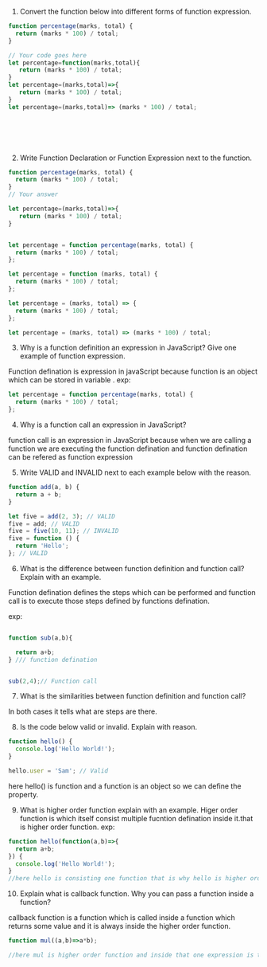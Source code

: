 1. Convert the function below into different forms of function expression.

```js
function percentage(marks, total) {
  return (marks * 100) / total;
}

// Your code goes here
let percentage=function(marks,total){
   return (marks * 100) / total;
}
let percentage=(marks,total)=>{
   return (marks * 100) / total;
}
let percentage=(marks,total)=> (marks * 100) / total;
   






```

2. Write Function Declaration or Function Expression next to the function.

```js
function percentage(marks, total) {
  return (marks * 100) / total;
}
// Your answer

let percentage=(marks,total)=>{
   return (marks * 100) / total;
}



```

```js
let percentage = function percentage(marks, total) {
  return (marks * 100) / total;
};
```

```js
let percentage = function (marks, total) {
  return (marks * 100) / total;
};
```

```js
let percentage = (marks, total) => {
  return (marks * 100) / total;
};
```

```js
let percentage = (marks, total) => (marks * 100) / total;
```

3. Why is a function definition an expression in JavaScript? Give one example of function expression.

Function defination is expression in javaScript because function is an object which can be stored in variable .
exp:
```js
let percentage = function percentage(marks, total) {
  return (marks * 100) / total;
};

```


4. Why is a function call an expression in JavaScript?

function call is an expression in JavaScript because when we are calling a function we are executing the function defination and function defination can be refered as function expression


5. Write VALID and INVALID next to each example below with the reason.

```js
function add(a, b) {
  return a + b;
}

let five = add(2, 3); // VALID
five = add; // VALID
five = five(10, 11); // INVALID
five = function () {
  return 'Hello';
}; // VALID
```

6. What is the difference between function definition and function call? Explain with an example.

Function defination defines the steps which can be performed and function call is to execute those steps defined by functions defination.

exp:

```js

function sub(a,b){

  return a+b;
} /// function defination


sub(2,4);// Function call

```

7. What is the similarities between function definition and function call?

In both cases it tells what are steps are there.


8. Is the code below valid or invalid. Explain with reason.

```js
function hello() {
  console.log('Hello World!');
}

hello.user = 'Sam'; // Valid
```
here hello() is function and a function is an object so we can define the property.



9. What is higher order function explain with an example.
Higer order function is which itself consist multiple fucntion defination  inside it.that is higher order function.
exp:

```js
function hello(function(a,b)=>{
  return a+b;
}) {
  console.log('Hello World!');
}
//here hello is consisting one function that is why hello is higher order function


```



10. Explain what is callback function. Why you can pass a function inside a function?

callback function is a function which is called inside a function which returns some value
and it is always inside the higher order function.


```js
function mul((a,b)=>a*b);

//here mul is higher order function and inside that one expression is there that is call back function which  is performing multiplication so that is called callback function.
